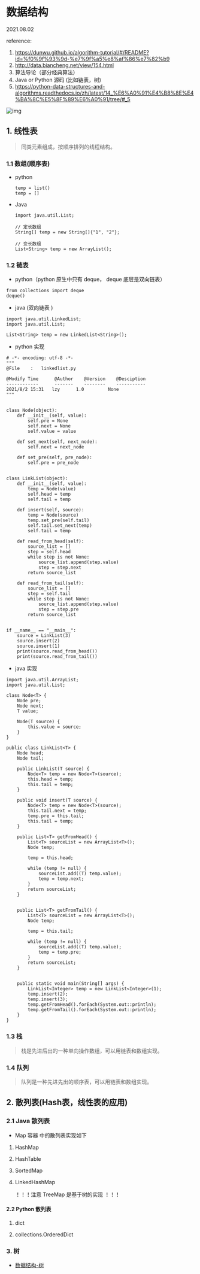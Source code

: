 # 数据结构

2021.08.02

reference:

1. https://dunwu.github.io/algorithm-tutorial/#/README?id=%f0%9f%93%9d-%e7%9f%a5%e8%af%86%e7%82%b9
2. http://data.biancheng.net/view/154.html
3. 算法导论（部分经典算法）
4. Java or Python 源码 (比如链表，树)
5. https://python-data-structures-and-algorithms.readthedocs.io/zh/latest/14_%E6%A0%91%E4%B8%8E%E4%BA%8C%E5%8F%89%E6%A0%91/tree/#_5

![img](https://raw.githubusercontent.com/dunwu/images/dev/snap/20200605164316.png)



## 1. 线性表

> 同类元素组成，按顺序排列的线程结构。

### 1.1 数组(顺序表)

- python

  ```
  temp = list()
  temp = []
  ```

- Java

  ```
  import java.util.List;
  
  // 定长数组
  String[] temp = new String[]{"1", "2"};
  
  // 变长数组
  List<String> temp = new ArrayList();
  ```

  

### 1.2 链表

- python（python 原生中只有 deque， deque 底层是双向链表）

```
from collections import deque
deque()
```

- java (双向链表 )

```
import java.util.LinkedList;
import java.util.List;

List<String> temp = new LinkedList<String>();
```

- python 实现

```
# -*- encoding: utf-8 -*-
"""
@File    :   linkedlist.py    

@Modify Time      @Author    @Version    @Desciption
------------      -------    --------    -----------
2021/8/2 15:31   lzy      1.0         None
"""


class Node(object):
    def __init__(self, value):
        self.pre = None
        self.next = None
        self.value = value

    def set_next(self, next_node):
        self.next = next_node

    def set_pre(self, pre_node):
        self.pre = pre_node


class LinkList(object):
    def __init__(self, value):
        temp = Node(value)
        self.head = temp
        self.tail = temp

    def insert(self, source):
        temp = Node(source)
        temp.set_pre(self.tail)
        self.tail.set_next(temp)
        self.tail = temp

    def read_from_head(self):
        source_list = []
        step = self.head
        while step is not None:
            source_list.append(step.value)
            step = step.next
        return source_list

    def read_from_tail(self):
        source_list = []
        step = self.tail
        while step is not None:
            source_list.append(step.value)
            step = step.pre
        return source_list


if __name__ == "__main__":
    source = LinkList(3)
    source.insert(2)
    source.insert(1)
    print(source.read_from_head())
    print(source.read_from_tail())

```

- java 实现

```
import java.util.ArrayList;
import java.util.List;

class Node<T> {
    Node pre;
    Node next;
    T value;

    Node(T source) {
        this.value = source;
    }
}

public class LinkList<T> {
    Node head;
    Node tail;

    public LinkList(T source) {
        Node<T> temp = new Node<T>(source);
        this.head = temp;
        this.tail = temp;
    }

    public void insert(T source) {
        Node<T> temp = new Node<T>(source);
        this.tail.next = temp;
        temp.pre = this.tail;
        this.tail = temp;
    }

    public List<T> getFromHead() {
        List<T> sourceList = new ArrayList<T>();
        Node temp;

        temp = this.head;

        while (temp != null) {
            sourceList.add((T) temp.value);
            temp = temp.next;
        }
        return sourceList;
    }


    public List<T> getFromTail() {
        List<T> sourceList = new ArrayList<T>();
        Node temp;

        temp = this.tail;

        while (temp != null) {
            sourceList.add((T) temp.value);
            temp = temp.pre;
        }
        return sourceList;
    }


    public static void main(String[] args) {
        LinkList<Integer> temp = new LinkList<Integer>(1);
        temp.insert(2);
        temp.insert(3);
        temp.getFromHead().forEach(System.out::println);
        temp.getFromTail().forEach(System.out::println);
    }
}

```

### 1.3 栈

> 栈是先进后出的一种单向操作数组，可以用链表和数组实现。

### 1.4 队列

> 队列是一种先进先出的顺序表，可以用链表和数组实现。

## 2. 散列表(Hash表，线性表的应用)

### 2.1 Java 散列表

- Map 容器 中的散列表实现如下

1. HashMap

2. HashTable

3. SortedMap

4. LinkedHashMap

   ！！！注意 TreeMap 是基于树的实现 ！！！

#### 2.2 Python 散列表

1. dict

2. collections.OrderedDict


### 3. 树
- [ 数据结构-树 ](https://github.com/Whojohn/learn/blob/master/src/main/java/%E6%95%B0%E6%8D%AE%E7%BB%93%E6%9E%84/%E6%A0%91/SymmetricTree.java)





